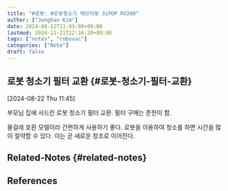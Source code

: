 ```yaml
---
title: "#로봇: #로봇청소기 에브리봇 3iPOP RV200"
author: ["Junghan Kim"]
date: 2024-08-22T11:43:00+09:00
lastmod: 2024-11-21T22:16:20+09:00
tags: ["notes", "robovac"]
categories: ["Note"]
draft: false
---
```


## 로봇 청소기 필터 교환 {#로봇-청소기-필터-교환}

<span class="timestamp-wrapper"><span class="timestamp">[2024-08-22 Thu 11:45]</span></span>

부모님 집에 사드린 로봇 청소기 필터 교환. 필터 구매는 준한이 함.

물걸레 호환 모델이라 간편하게 사용하기 좋다. 로봇을 이용하여 청소를 하면 시간을 많이 절약할 수 있다. 이는 곧 새로운 창조로 이어진다.


## Related-Notes {#related-notes}

## References

<style>.csl-entry{text-indent: -1.5em; margin-left: 1.5em;}</style><div class="csl-bib-body">
</div>
